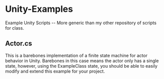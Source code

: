 # Unity-Examples
Example Unity Scripts -- More generic than my other repository of scripts for class.

## Actor.cs
This is a barebones implementation of a finite state machine for actor behavior in Unity. Barebones in this case means the actor only has a single state, however, using the ExampleClass state, you should be able to easily modify and extend this example for your project. 
